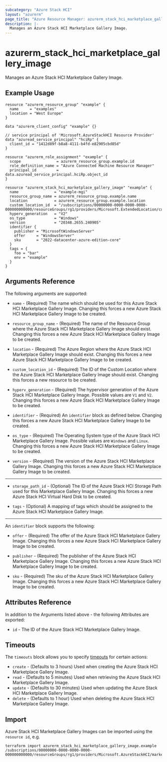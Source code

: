 ```yaml
---
subcategory: "Azure Stack HCI"
layout: "azurerm"
page_title: "Azure Resource Manager: azurerm_stack_hci_marketplace_gallery_image"
description: |-
  Manages an Azure Stack HCI Marketplace Gallery Image.
---
```


# azurerm_stack_hci_marketplace_gallery_image

Manages an Azure Stack HCI Marketplace Gallery Image.

## Example Usage

```hcl
resource "azurerm_resource_group" "example" {
  name     = "examples"
  location = "West Europe"
}

data "azurerm_client_config" "example" {}

// service principal of 'Microsoft.AzureStackHCI Resource Provider'
data "azuread_service_principal" "hciRp" {
  client_id = "1412d89f-b8a8-4111-b4fd-e82905cbd85d"
}

resource "azurerm_role_assignment" "example" {
  scope                = azurerm_resource_group.example.id
  role_definition_name = "Azure Connected Machine Resource Manager"
  principal_id         = data.azuread_service_principal.hciRp.object_id
}

resource "azurerm_stack_hci_marketplace_gallery_image" "example" {
  name                = "example-mgi"
  resource_group_name = azurerm_resource_group.example.name
  location            = azurerm_resource_group.example.location
  custom_location_id  = "/subscriptions/00000000-0000-0000-0000-000000000000/resourceGroups/rg1/providers/Microsoft.ExtendedLocation/customLocations/cl1"
  hyperv_generation   = "V2"
  os_type             = "Windows"
  version             = "20348.2655.240905"
  identifier {
    publisher = "MicrosoftWindowsServer"
    offer     = "WindowsServer"
    sku       = "2022-datacenter-azure-edition-core"
  }
  tags = {
    foo = "bar"
    env = "example"
  }
}
```

## Arguments Reference

The following arguments are supported:

* `name` - (Required) The name which should be used for this Azure Stack HCI Marketplace Gallery Image. Changing this forces a new Azure Stack HCI Marketplace Gallery Image to be created.

* `resource_group_name` - (Required) The name of the Resource Group where the Azure Stack HCI Marketplace Gallery Image should exist. Changing this forces a new Azure Stack HCI Marketplace Gallery Image to be created.

* `location` - (Required) The Azure Region where the Azure Stack HCI Marketplace Gallery Image should exist. Changing this forces a new Azure Stack HCI Marketplace Gallery Image to be created.

* `custom_location_id` - (Required) The ID of the Custom Location where the Azure Stack HCI Marketplace Gallery Image should exist. Changing this forces a new resource to be created.

* `hyperv_generation` - (Required) The hypervisor generation of the Azure Stack HCI Marketplace Gallery Image. Possible values are `V1` and `V2`. Changing this forces a new Azure Stack HCI Marketplace Gallery Image to be created.

* `identifier` - (Required) An `identifier` block as defined below. Changing this forces a new Azure Stack HCI Marketplace Gallery Image to be created.

* `os_type` - (Required) The Operating System type of the Azure Stack HCI Marketplace Gallery Image. Possible values are `Windows` and `Linux`. Changing this forces a new Azure Stack HCI Marketplace Gallery Image to be created.

* `version` - (Required) The version of the Azure Stack HCI Marketplace Gallery Image. Changing this forces a new Azure Stack HCI Marketplace Gallery Image to be created.

---

* `storage_path_id` - (Optional) The ID of the Azure Stack HCI Storage Path used for this Marketplace Gallery Image. Changing this forces a new Azure Stack HCI Virtual Hard Disk to be created.

* `tags` - (Optional) A mapping of tags which should be assigned to the Azure Stack HCI Marketplace Gallery Image.

---

An `identifier` block supports the following:

* `offer` - (Required) The offer of the Azure Stack HCI Marketplace Gallery Image. Changing this forces a new Azure Stack HCI Marketplace Gallery Image to be created.

* `publisher` - (Required) The publisher of the Azure Stack HCI Marketplace Gallery Image. Changing this forces a new Azure Stack HCI Marketplace Gallery Image to be created.

* `sku` - (Required) The sku of the Azure Stack HCI Marketplace Gallery Image. Changing this forces a new Azure Stack HCI Marketplace Gallery Image to be created.

## Attributes Reference

In addition to the Arguments listed above - the following Attributes are exported: 

* `id` - The ID of the Azure Stack HCI Marketplace Gallery Image.

## Timeouts

The `timeouts` block allows you to specify [timeouts](https://www.terraform.io/language/resources/syntax#operation-timeouts) for certain actions:

* `create` - (Defaults to 3 hours) Used when creating the Azure Stack HCI Marketplace Gallery Image.
* `read` - (Defaults to 5 minutes) Used when retrieving the Azure Stack HCI Marketplace Gallery Image.
* `update` - (Defaults to 30 minutes) Used when updating the Azure Stack HCI Marketplace Gallery Image.
* `delete` - (Defaults to 1 hour) Used when deleting the Azure Stack HCI Marketplace Gallery Image.

## Import

Azure Stack HCI Marketplace Gallery Images can be imported using the `resource id`, e.g.

```shell
terraform import azurerm_stack_hci_marketplace_gallery_image.example /subscriptions/00000000-0000-0000-0000-000000000000/resourceGroups/rg1/providers/Microsoft.AzureStackHCI/marketplaceGalleryImages/image1
```
